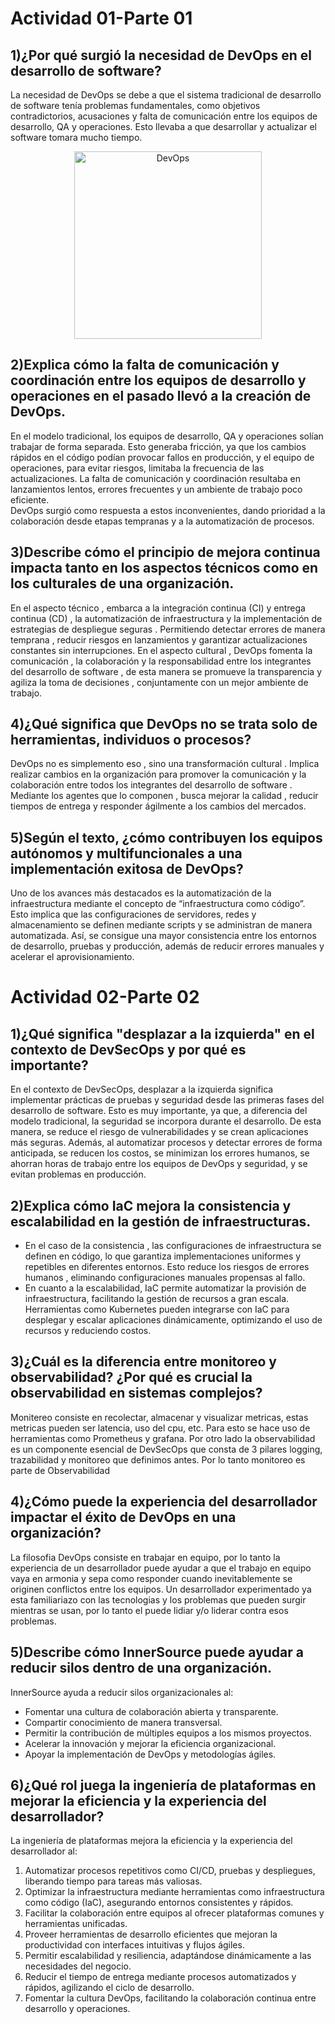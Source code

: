 # Actividad 01-Parte 01
## 1)¿Por qué surgió la necesidad de DevOps en el desarrollo de software?
La necesidad de DevOps se debe a que el sistema tradicional de desarrollo de software tenía problemas fundamentales, como objetivos contradictorios,
acusaciones y falta de comunicación entre los equipos de desarrollo, QA y operaciones. Esto llevaba a que desarrollar y actualizar el software tomara mucho tiempo.
<p align="center">
  <img src="https://devopedia.org/images/article/54/7602.1513404277.png" alt="DevOps" width="300">
</p>

## 2)Explica cómo la falta de comunicación y coordinación entre los equipos de desarrollo y operaciones en el pasado llevó a la creación de DevOps.
En el modelo tradicional, los equipos de desarrollo, QA y operaciones solían trabajar de forma separada. Esto generaba fricción, ya que los cambios rápidos en el código podían provocar fallos en producción, y el equipo de operaciones, para evitar riesgos, limitaba la frecuencia de las actualizaciones. La falta de comunicación y coordinación resultaba en lanzamientos lentos, errores frecuentes y un ambiente de trabajo poco eficiente.  
DevOps surgió como respuesta a estos inconvenientes, dando prioridad a la colaboración desde etapas tempranas y a la automatización de procesos.  

## 3)Describe cómo el principio de mejora continua impacta tanto en los aspectos técnicos como en los culturales de una organización.
En el aspecto técnico , embarca a la integración continua (CI) y entrega continua (CD) , la automatización de infraestructura y la implementación de estrategias de despliegue seguras . Permitiendo detectar errores de manera temprana , reducir riesgos en lanzamientos y garantizar actualizaciones constantes sin interrupciones.
En el aspecto cultural , DevOps fomenta la comunicación , la colaboración y la responsabilidad entre los integrantes del desarrollo de software , de esta manera se promueve la transparencia y agiliza la toma de decisiones , conjuntamente con un mejor ambiente de trabajo.

## 4)¿Qué significa que DevOps no se trata solo de herramientas, individuos o procesos? 
DevOps no es simplemento eso , sino una transformación cultural . Implica realizar cambios en la organización para promover la comunicación y la colaboración entre todos los integrantes del desarrollo de software . Mediante los agentes que lo componen , busca mejorar la calidad , reducir tiempos de entrega y responder ágilmente a los cambios del mercados. 

## 5)Según el texto, ¿cómo contribuyen los equipos autónomos y multifuncionales a una implementación exitosa de DevOps?
Uno de los avances más destacados es la automatización de la infraestructura mediante el concepto de “infraestructura como código”. Esto implica que las configuraciones de servidores, redes y almacenamiento se definen mediante scripts y se administran de manera automatizada. Así, se consigue una mayor consistencia entre los entornos de desarrollo, pruebas y producción, además de reducir errores manuales y acelerar el aprovisionamiento.

# Actividad 02-Parte 02
## 1)¿Qué significa "desplazar a la izquierda" en el contexto de DevSecOps y por qué es importante?
En el contexto de DevSecOps, desplazar a la izquierda significa implementar prácticas de pruebas y seguridad desde las primeras fases del desarrollo de software. Esto es muy importante, ya que, a diferencia del modelo tradicional, la seguridad se incorpora durante el desarrollo. De esta manera, se reduce el riesgo de vulnerabilidades y se crean aplicaciones más seguras.
 Además, al automatizar procesos y detectar errores de forma anticipada, se reducen los costos, se minimizan los errores humanos, se ahorran horas de trabajo entre los equipos de DevOps y seguridad, y se evitan problemas en producción.
 
## 2)Explica cómo IaC mejora la consistencia y escalabilidad en la gestión de infraestructuras.
- En el caso de la consistencia , las configuraciones de infraestructura se definen en código, lo que garantiza implementaciones uniformes y repetibles en diferentes entornos. Esto reduce los riesgos de errores humanos , eliminando configuraciones manuales propensas al fallo.
- En cuanto a la escalabilidad, IaC permite automatizar la provisión de infraestructura, facilitando la gestión de recursos a gran escala. Herramientas como Kubernetes pueden integrarse con IaC para desplegar y escalar aplicaciones dinámicamente, optimizando el uso de recursos y reduciendo costos.

## 3)¿Cuál es la diferencia entre monitoreo y observabilidad? ¿Por qué es crucial la observabilidad en sistemas complejos?
Monitereo consiste en recolectar, almacenar y visualizar metricas, estas metricas pueden ser latencia, uso del cpu, etc. Para esto se hace uso de herramientas como Prometheus y grafana.  Por  otro lado la observabilidad es un componente esencial de DevSecOps que consta de 3 pilares logging, trazabilidad y monitoreo que definimos antes. Por lo tanto monitoreo es parte de Observabilidad 
## 4)¿Cómo puede la experiencia del desarrollador impactar el éxito de DevOps en una organización?
La filosofia DevOps consiste en trabajar en equipo, por lo tanto la experiencia de un desarrollador puede ayudar a que el trabajo en equipo vaya en armonia y sepa como responder cuando inevitablemente se originen conflictos entre los equipos. Un desarrollador experimentado ya esta familiariazo con las tecnologias y los problemas que pueden surgir mientras se usan, por lo tanto el puede lidiar y/o liderar contra esos problemas.

## 5)Describe cómo InnerSource puede ayudar a reducir silos dentro de una organización.
InnerSource ayuda a reducir silos organizacionales al:
- Fomentar una cultura de colaboración abierta y transparente.
- Compartir conocimiento de manera transversal.
- Permitir la contribución de múltiples equipos a los mismos proyectos.
- Acelerar la innovación y mejorar la eficiencia organizacional.
- Apoyar la implementación de DevOps y metodologías ágiles.

## 6)¿Qué rol juega la ingeniería de plataformas en mejorar la eficiencia y la experiencia del desarrollador?
La ingeniería de plataformas mejora la eficiencia y la experiencia del desarrollador al:
1) Automatizar procesos repetitivos como CI/CD, pruebas y despliegues, liberando tiempo para tareas más valiosas.
2) Optimizar la infraestructura mediante herramientas como infraestructura como código (IaC), asegurando entornos consistentes y rápidos.
3) Facilitar la colaboración entre equipos al ofrecer plataformas comunes y herramientas unificadas.
4) Proveer herramientas de desarrollo eficientes que mejoran la productividad con interfaces intuitivas y flujos ágiles.
5) Permitir escalabilidad y resiliencia, adaptándose dinámicamente a las necesidades del negocio.
6) Reducir el tiempo de entrega mediante procesos automatizados y rápidos, agilizando el ciclo de desarrollo.
7) Fomentar la cultura DevOps, facilitando la colaboración continua entre desarrollo y operaciones.

